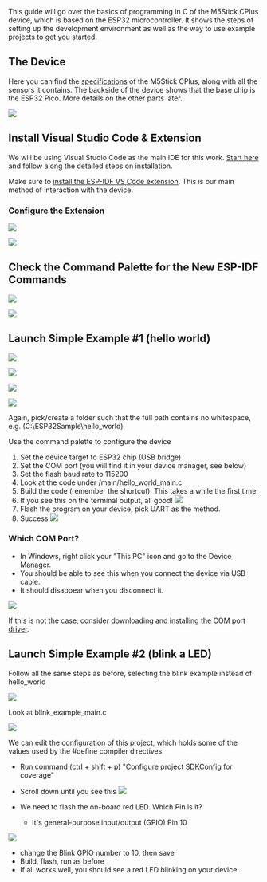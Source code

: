 This guide will go over the basics of programming in C of the M5Stick CPlus device, which is based on the ESP32 microcontroller. It shows the steps of setting up the development environment as well as the way to use example projects to get you started.

## The Device

Here you can find the [specifications](https://shop.m5stack.com/products/m5stickc-plus-esp32-pico-mini-iot-development-kit?variant=43983456764161#:~:text=IoT%20development%20kit-,Specification,-Resources) of the M5Stick CPlus, along with all the sensors it contains. The backside of the device shows that the base chip is the ESP32 Pico. More details on the other parts later.

![](attachment/Pasted%20image%2020240311162438.png)

## Install Visual Studio Code & Extension

We will be using Visual Studio Code as the main IDE for this work. [Start here](https://github.com/espressif/vscode-esp-idf-extension/blob/master/docs/tutorial/install.md) and follow along the detailed steps on installation.

Make sure to [install the ESP-IDF VS Code extension](https://marketplace.visualstudio.com/items?itemName=espressif.esp-idf-extension). This is our main method of interaction with the device.

### Configure the Extension

![](attachment/Drawing%202024-03-13%2011.21.19.excalidraw)

![](attachment/Drawing%202024-03-13%2011.25.42.excalidraw)

## Check the Command Palette for the New ESP-IDF Commands

![](attachment/Pasted%20image%2020240312160232.png)

![](attachment/Drawing%202024-03-13%2011.31.10.excalidraw.png)

## Launch Simple Example #1 (hello world)

![](attachment/Drawing%202024-03-13%2011.50.15.excalidraw.png)

![](attachment/Pasted%20image%2020240313115520.png)

![](attachment/Drawing%202024-03-13%2011.56.18.excalidraw.png)

![](attachment/Pasted%20image%2020240313115853.png)

Again, pick/create a folder such that the full path contains no whitespace, e.g. (C:\\ESP32Sample\\hello_world)

Use the command palette to configure the device

1. Set the device target to ESP32 chip (USB bridge)
2. Set the COM port (you will find it in your device manager, see below)
3. Set the flash baud rate to 115200
4. Look at the code under /main/hello_world_main.c
5. Build the code (remember the shortcut). This takes a while the first time.
6. If you see this on the terminal output, all good!
![](attachment/Pasted%20image%2020240313121550.png)
7. Flash the program on your device, pick UART as the method.
8. Success
![](attachment/Pasted%20image%2020240313121748.png)

### Which COM Port?

- In Windows, right click your "This PC" icon and go to the Device Manager.
- You should be able to see this when you connect the device via USB cable.
- It should disappear when you disconnect it.

![](attachment/Pasted%20image%2020240313120326.png)

If this is not the case, consider downloading and [installing the COM port driver](https://docs.espressif.com/projects/esp-idf/en/stable/esp32/get-started/establish-serial-connection.html).

## Launch Simple Example #2 (blink a LED)

Follow all the same steps as before, selecting the blink example instead of hello_world

![](attachment/Pasted%20image%2020240311155254.png)

Look at blink_example_main.c

![](attachment/Pasted%20image%2020240313122912.png)

We can edit the configuration of this project, which holds some of the values used by the #define compiler directives

- Run command (ctrl + shift + p) "Configure project SDKConfig for coverage"
- Scroll down until you see this
![](attachment/Pasted%20image%2020240313123201.png)

- We need to flash the on-board red LED. Which Pin is it?
	- It's general-purpose input/output (GPIO) Pin 10

![](attachment/Pasted%20image%2020240313122614.png)

- change the Blink GPIO number to 10, then save
- Build, flash, run as before
- If all works well, you should see a red LED blinking on your device.
